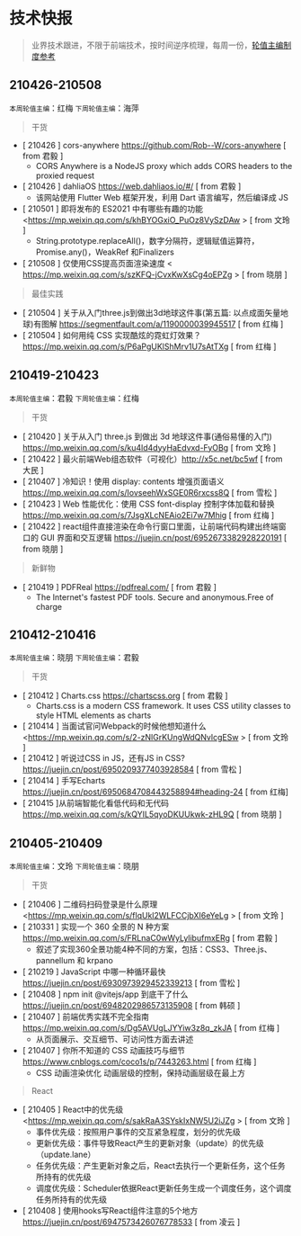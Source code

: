 # 技术快报

> 业界技术跟进，不限于前端技术，按时间逆序梳理，每周一份，[轮值主编制度参考](./editors.md)

## 210426-210508

`本周轮值主编`：红梅 `下周轮值主编`：海萍

> 干货

* [ 210426 ] cors-anywhere <https://github.com/Rob--W/cors-anywhere>  [ from 君毅 ]
    * CORS Anywhere is a NodeJS proxy which adds CORS headers to the proxied request
* [ 210426 ] dahliaOS <https://web.dahliaos.io/#/>  [ from 君毅 ]
    * 该网站使用 Flutter Web 框架开发，利用 Dart 语言编写，然后编译成 JS
* [ 210501 ] 即将发布的 ES2021 中有哪些有趣的功能 <https://mp.weixin.qq.com/s/khBYOGxiO_PuOz8VySzDAw > [ from 文玲 ]
   * String.prototype.replaceAll()，数字分隔符，逻辑赋值运算符，Promise.any()，WeakRef 和Finalizers
* [ 210508 ] 仅使用CSS提高页面渲染速度 < https://mp.weixin.qq.com/s/szKFQ-jCvxKwXsCg4oEPZg > [ from 晓朋 ]
   
> 最佳实践

* [ 210504 ] 关于从入门three.js到做出3d地球这件事(第五篇: 以点成面矢量地球)有图解 <https://segmentfault.com/a/1190000039945517> [ from 红梅 ]
* [ 210504 ] 如何用纯 CSS 实现酷炫的霓虹灯效果？ <https://mp.weixin.qq.com/s/P6aPgUKlShMrv1U7sAtTXg> [ from 红梅 ]

## 210419-210423

`本周轮值主编`：君毅 `下周轮值主编`：红梅

> 干货

* [ 210420 ] 关于从入门 three.js 到做出 3d 地球这件事(通俗易懂的入门) <https://mp.weixin.qq.com/s/ku4ld4dyyHaEdvxd-FyOBg> [ from 文玲 ]
* [ 210422 ] 最火前端Web组态软件（可视化）<http://x5c.net/bc5wf> [ from 大民 ]
* [ 210407 ] 冷知识！使用 display: contents 增强页面语义   <https://mp.weixin.qq.com/s/IovseehWxSGE0R6rxcss8Q>  [ from 雪松 ]
* [ 210423 ] Web 性能优化：使用 CSS font-display 控制字体加载和替换 <https://mp.weixin.qq.com/s/7JsgXLcNEAio2Ei7w7Mhig> [ from 红梅 ]
* [ 210422 ] react组件直接渲染在命令行窗口里面，让前端代码构建出终端窗口的 GUI 界面和交互逻辑 <https://juejin.cn/post/6952673382928220191> [ from 晓朋 ]

> 新鲜物

* [ 210419 ] PDFReal <https://pdfreal.com/>  [ from 君毅 ]
    * The Internet's fastest PDF tools. Secure and anonymous.Free of charge

## 210412-210416

`本周轮值主编`：晓朋 `下周轮值主编`：君毅

> 干货

* [ 210412 ] Charts.css <https://chartscss.org>  [ from 君毅 ]
    * Charts.css is a modern CSS framework. It uses CSS utility classes to style HTML elements as charts
* [ 210414 ] 当面试官问Webpack的时候他想知道什么 <https://mp.weixin.qq.com/s/2-zNlGrKUngWdQNvlcgESw > [ from 文玲 ]
* [ 210412 ] 听说过CSS in JS，还有JS in CSS? <https://juejin.cn/post/6950209377403928584>  [ from 雪松 ]
* [ 210414 ] 手写Echarts <https://juejin.cn/post/6950684708443258894#heading-24> [ from 红梅]
* [ 210415 ]从前端智能化看低代码和无代码 <https://mp.weixin.qq.com/s/kQYIL5qyoDKUUkwk-zHL9Q> [ from 晓朋 ]

## 210405-210409

`本周轮值主编`：文玲 `下周轮值主编`：晓朋

> 干货
* [ 210406 ] 二维码扫码登录是什么原理 <https://mp.weixin.qq.com/s/flqUkl2WLFCCjbXI6eYeLg > [ from 文玲 ]
* [ 210331 ] 实现一个 360 全景的 N 种方案 <https://mp.weixin.qq.com/s/FRLnaC0wWyLylibufmxERg>  [ from 君毅 ]
    * 叙述了实现360全景功能4种不同的方案，包括：CSS3、Three.js、pannellum 和 krpano
* [ 210219 ] JavaScript 中哪一种循环最快 <https://juejin.cn/post/6930973929452339213>  [ from 雪松 ]
* [ 210408 ] npm init @vitejs/app 到底干了什么 <https://juejin.cn/post/6948202986573135908> [ from 韩硕 ]
* [ 210407 ] 前端优秀实践不完全指南 <https://mp.weixin.qq.com/s/Dg5AVUgLJYYiw3z8q_zkJA>  [ from 红梅 ]
    * 从页面展示、交互细节、可访问性方面去讲述
* [ 210407 ] 你所不知道的 CSS 动画技巧与细节 <https://www.cnblogs.com/coco1s/p/7443263.html>   [ from 红梅 ]
    * CSS 动画渲染优化  动画层级的控制，保持动画层级在最上方

> React
* [ 210405 ] React中的优先级 <https://mp.weixin.qq.com/s/sakRaA3SYskIxNW5U2iJZg > [ from 文玲 ]
    * 事件优先级：按照用户事件的交互紧急程度，划分的优先级
    * 更新优先级：事件导致React产生的更新对象（update）的优先级（update.lane）
    * 任务优先级：产生更新对象之后，React去执行一个更新任务，这个任务所持有的优先级
    * 调度优先级：Scheduler依据React更新任务生成一个调度任务，这个调度任务所持有的优先级
* [ 210408 ] 使用hooks写React组件注意的5个地方 <https://juejin.cn/post/6947573426076778533> [ from 凌云 ]
